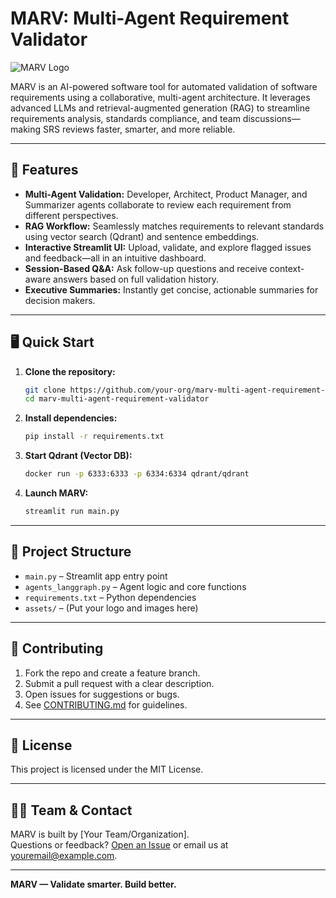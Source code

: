 # MARV: Multi-Agent Requirement Validator

![MARV Logo](./assets/marv-logo.png) <!-- Replace with your logo path -->

MARV is an AI-powered software tool for automated validation of software requirements using a collaborative, multi-agent architecture. It leverages advanced LLMs and retrieval-augmented generation (RAG) to streamline requirements analysis, standards compliance, and team discussions—making SRS reviews faster, smarter, and more reliable.

---

## 🚀 Features

- **Multi-Agent Validation:** Developer, Architect, Product Manager, and Summarizer agents collaborate to review each requirement from different perspectives.
- **RAG Workflow:** Seamlessly matches requirements to relevant standards using vector search (Qdrant) and sentence embeddings.
- **Interactive Streamlit UI:** Upload, validate, and explore flagged issues and feedback—all in an intuitive dashboard.
- **Session-Based Q&A:** Ask follow-up questions and receive context-aware answers based on full validation history.
- **Executive Summaries:** Instantly get concise, actionable summaries for decision makers.

---

## 🖥️ Quick Start

1. **Clone the repository:**
    ```bash
    git clone https://github.com/your-org/marv-multi-agent-requirement-validator.git
    cd marv-multi-agent-requirement-validator
    ```
2. **Install dependencies:**
    ```bash
    pip install -r requirements.txt
    ```
3. **Start Qdrant (Vector DB):**
    ```bash
    docker run -p 6333:6333 -p 6334:6334 qdrant/qdrant
    ```
4. **Launch MARV:**
    ```bash
    streamlit run main.py
    ```

---

## 📂 Project Structure

- `main.py` – Streamlit app entry point
- `agents_langgraph.py` – Agent logic and core functions
- `requirements.txt` – Python dependencies
- `assets/` – (Put your logo and images here)

---

## 🤝 Contributing

1. Fork the repo and create a feature branch.
2. Submit a pull request with a clear description.
3. Open issues for suggestions or bugs.
4. See [CONTRIBUTING.md](./CONTRIBUTING.md) for guidelines.

---

## 📃 License

This project is licensed under the MIT License.

---

## 🙋‍♂️ Team & Contact

MARV is built by [Your Team/Organization].  
Questions or feedback? [Open an Issue](https://github.com/your-org/marv-multi-agent-requirement-validator/issues) or email us at youremail@example.com.

---

**MARV — Validate smarter. Build better.**
